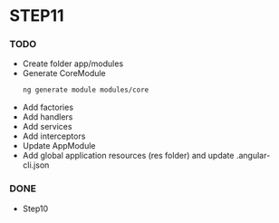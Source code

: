 # STEP11

### TODO
- Create folder app/modules
- Generate CoreModule 
    ```bash
    ng generate module modules/core
    ``` 
- Add factories 
- Add handlers
- Add services
- Add interceptors
- Update AppModule
- Add global application resources (res folder) and update .angular-cli.json

### DONE
- Step10
